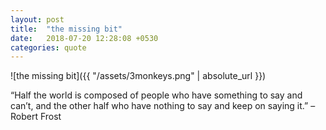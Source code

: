 ```yaml
---
layout: post
title:  "the missing bit"
date:   2018-07-20 12:28:08 +0530
categories: quote
---
```


![the missing bit]({{ "/assets/3monkeys.png" | absolute_url }})

“Half the world is composed of people who have something to say and can’t, and the other half who have nothing to say and keep on saying it.” – Robert Frost 